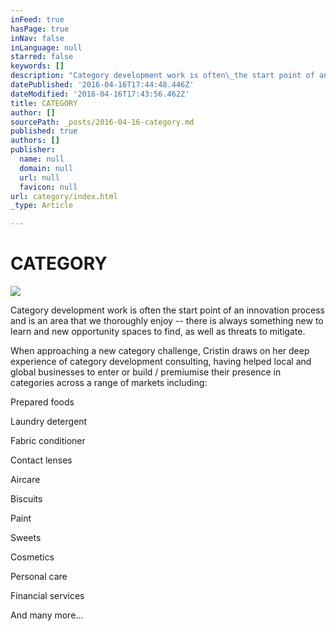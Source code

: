 ```yaml
---
inFeed: true
hasPage: true
inNav: false
inLanguage: null
starred: false
keywords: []
description: "Category development work is often\_the start point of an innovation process and is an area that we thoroughly enjoy – there is always something new to learn and new opportunity spaces to find, as well as threats to mitigate.\_"
datePublished: '2016-04-16T17:44:48.446Z'
dateModified: '2016-04-16T17:43:56.462Z'
title: CATEGORY
author: []
sourcePath: _posts/2016-04-16-category.md
published: true
authors: []
publisher:
  name: null
  domain: null
  url: null
  favicon: null
url: category/index.html
_type: Article

---
```

# CATEGORY
![](https://the-grid-user-content.s3-us-west-2.amazonaws.com/7d60d958-5970-4ac1-af51-df0a7d235e7f.png)

Category development work is often the start point of an innovation process and is an area that we thoroughly enjoy -- there is always something new to learn and new opportunity spaces to find, as well as threats to mitigate. 

When approaching a new category challenge, Cristin draws on her deep experience of category development consulting, having helped local and global businesses to enter or build / premiumise their presence in categories across a range of markets including:

Prepared foods

Laundry detergent

Fabric conditioner

Contact lenses

Aircare

Biscuits

Paint

Sweets

Cosmetics

Personal care

Financial services

And many more...